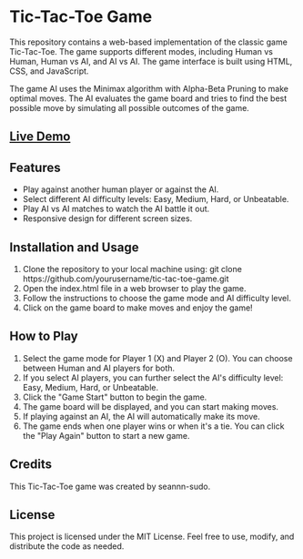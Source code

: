 <h1>Tic-Tac-Toe Game</h1>
This repository contains a web-based implementation of the classic game Tic-Tac-Toe. The game supports different modes, including Human vs Human, Human vs AI, and AI vs AI. The game interface is built using HTML, CSS, and JavaScript.
<p></p>The game AI uses the Minimax algorithm with Alpha-Beta Pruning to make optimal moves. The AI evaluates the game board and tries to find the best possible move by simulating all possible outcomes of the game.</p>
<h2><a href ="https://seannn-sudo.github.io/project-tic-tac-toe-ai/" >Live Demo</a></h2>
<h2>Features</h2>
<ul>
    <li>Play against another human player or against the AI.</li>
    <li>Select different AI difficulty levels: Easy, Medium, Hard, or Unbeatable.</li>
    <li>Play AI vs AI matches to watch the AI battle it out.</li>
    <li>Responsive design for different screen sizes.</li>
</ul>
<h2>Installation and Usage</h2>
<ol>
    <li>Clone the repository to your local machine using: git clone https://github.com/yourusername/tic-tac-toe-game.git</li>
    <li>Open the index.html file in a web browser to play the game.</li>
    <li>Follow the instructions to choose the game mode and AI difficulty level.</li>
    <li>Click on the game board to make moves and enjoy the game!</li>
</ol>
<h2>How to Play</h2>
<ol>
    <li>Select the game mode for Player 1 (X) and Player 2 (O). You can choose between Human and AI players for both.</li>
    <li>If you select AI players, you can further select the AI's difficulty level: Easy, Medium, Hard, or Unbeatable.</li>
    <li>Click the "Game Start" button to begin the game.</li>
    <li>The game board will be displayed, and you can start making moves.</li>
    <li>If playing against an AI, the AI will automatically make its move.</li>
    <li>The game ends when one player wins or when it's a tie. You can click the "Play Again" button to start a new game.</li>
</ol>

<h2>Credits</h2>
This Tic-Tac-Toe game was created by seannn-sudo.
<h2>License</h2>
This project is licensed under the MIT License. Feel free to use, modify, and distribute the code as needed.
